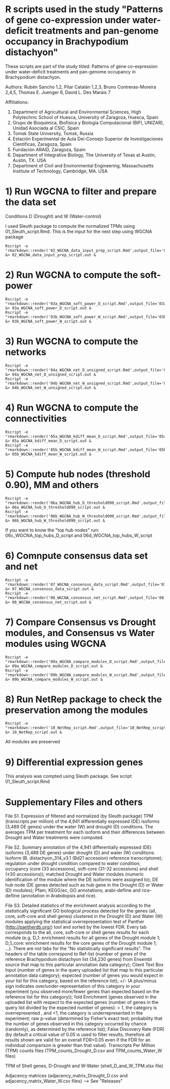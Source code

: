 # R scripts used in the study "Patterns of gene co-expression under water-deficit treatments and pan-genome occupancy in Brachypodium distachyon"


These scripts are part of the study titled: Patterns of gene co-expression under water-deficit treatments and pan-genome occupancy in Brachypodium distachyon.

Authors: Rubén Sancho 1,2, Pilar Catalán 1,2,3, Bruno Contreras-Moreira 2,4,5, Thomas E. Juenger 6, David L. Des Marais 7

Affiliations:

1. Department of Agricultural and Environmental Sciences, High Polytechnic School of Huesca, University of Zaragoza, Huesca, Spain
2. Grupo de Bioquímica, Biofísica y Biología Computacional (BIFI, UNIZAR), Unidad Asociada al CSIC, Spain
3. Tomsk State University, Tomsk, Russia
4. Estación Experimental de Aula Dei-Consejo Superior de Investigaciones Científicas, Zaragoza, Spain
5. Fundación ARAID, Zaragoza, Spain
6. Department of Integrative Biology, The University of Texas at Austin, Austin, TX. USA
7. Department of Civil and Environmental Engineering, Massachusetts Institute of Technology, Cambridge, MA. USA


# 1) Run WGCNA to filter and prepare the data set

Conditions D (Drought) and W (Water-control)

I used Sleuth package to compute the normalized TPMs using 01_Sleuth_script.Rmd. This is the input for the next step using WGCNA package
```
Rscript -e "rmarkdown::render('02_WGCNA_data_input_prep_script.Rmd',output_file='02_WGCNA_data_input_prep_script.html')" &> 02_WGCNA_data_input_prep_script.out &
```

# 2) Run WGCNA to compute the soft-power

```
Rscript -e "rmarkdown::render('03a_WGCNA_soft_power_D_script.Rmd',output_file='03a_WGCNA_soft_power_D_script.html')" &> 03a_WGCNA_soft_power_D_script.out &
Rscript -e "rmarkdown::render('03b_WGCNA_soft_power_W_script.Rmd',output_file='03b_WGCNA_soft_power_W_script.html')" &> 03b_WGCNA_soft_power_W_script.out &
```

# 3) Run WGCNA to compute the networks

```
Rscript -e "rmarkdown::render('04a_WGCNA_net_D_unsigned_script.Rmd',output_file='04a_WGCNA_net_D_unsigned_script.html')" &> 04a_WGCNA_net_D_unsigned_script.out &
Rscript -e "rmarkdown::render('04b_WGCNA_net_W_unsigned_script.Rmd',output_file='04b_WGCNA_net_W_unsigned_script.html')" &> 04b_WGCNA_net_W_unsigned_script.out &
```

# 4) Run WGCNA to compute the connectivities

```
Rscript -e "rmarkdown::render('05a_WGCNA_kdiff_mean_D_script.Rmd',output_file='05a_WGCNA_kdiff_mean_D_script.html')" &> 05a_WGCNA_kdiff_mean_D_script.out &
Rscript -e "rmarkdown::render('05b_WGCNA_kdiff_mean_W_script.Rmd',output_file='05b_WGCNA_kdiff_mean_W_script.html')" &> 05b_WGCNA_kdiff_mean_W_script.out &
```

# 5) Compute hub nodes (threshold 0.90), MM and others

```
Rscript -e "rmarkdown::render('06a_WGCNA_hub_D_threshold090_script.Rmd',output_file='06a_WGCNA_hub_D_threshold090_script.html')" &> 06a_WGCNA_hub_D_threshold090_script.out &
Rscript -e "rmarkdown::render('06b_WGCNA_hub_W_threshold090_script.Rmd',output_file='06b_WGCNA_hub_W_threshold090_script.html')" &> 06b_WGCNA_hub_W_threshold090_script.out &
```

If you want to know the "top hub nodes" run: 06c_WGCNA_top_hubs_D_script and 06d_WGCNA_top_hubs_W_script

# 6) Comnpute consensus data set and net

```
Rscript -e "rmarkdown::render('07_WGCNA_consensus_data_script.Rmd',output_file='07_WGCNA_consensus_data_script.html')" &> 07_WGCNA_consensus_data_script.out &
Rscript -e "rmarkdown::render('08_WGCNA_consensus_net_script.Rmd',output_file='08_WGCNA_consensus_net_script.html')" &> 08_WGCNA_consensus_net_script.out &
```

# 7) Compare Consensus vs Drought modules, and Consensus vs Water modules using WGCNA

```
Rscript -e "rmarkdown::render('09a_WGCNA_compare_modules_D_script.Rmd',output_file='09a_WGCNA_compare_modules_D_script.html')" &> 09a_WGCNA_compare_modules_D_script.out &
Rscript -e "rmarkdown::render('09b_WGCNA_compare_modules_W_script.Rmd',output_file='09b_WGCNA_compare_modules_W_script.html')" &> 09b_WGCNA_compare_modules_W_script.out &
```

# 8) Run NetRep package to check the preservation among the modules

```
Rscript -e "rmarkdown::render('10_NetRep_script.Rmd',output_file='10_NetRep_script.html')" &> 10_NetRep_script.out &
```

All modules are preserved

# 9) Differential expression genes

This analysis was compted using Sleuth package. See script 01_Sleuth_script.Rmd



# Supplementary Files and others

File S1. Expression of filtered and normalized (by Sleuth package) TPM (transcripts per million) of the 4,941 differentially expressed (DE) isoforms (3,489 DE genes) under the water (W) and drought (D) conditions. The averages TPM per treatment for each isoform and their differences between Drought and Water treatments were computed.

File S2. Summary annotation of the 4,941 differentially expressed (DE) isoforms (3,489 DE genes) under drought (D) and water (W) conditions. Isoform (B. distachyon_314_v3.1 (Bd21 accession) reference transcriptome); regulation under drought condition compared to water condition; occupancy (core (33 accessions), soft-core (31-32 accessions) and shell (≤30 accessions)); matched Drought and Water modules (numeric identification of the module where the DE isoforms were assigned to); DE hub node (DE genes detected such as hub gene in the Drought (D) or Water (D) modules); Pfam, KEGG/ec, GO annotations; arabi-defline and rice-defline (annotation in Arabidopsis and rice).

File S3. Detailed statistics of the enrichment analysis according to the statistically significant GO biological process detected for the genes (all, core, soft-core and shell genes) clustered in the Drought (D) and Water (W) modules applying the statistical overrepresentation test of Panther (http://pantherdb.org/) tool and sorted by the lowest FDR. Every tab corresponds to the all, core, soft-core or shell genes results for each module (e.g. D_1: enrichment results for all genes of the Drought module 1; D_1_core: enrichment results for the core genes of the Drought module 1; …). There are not tabs for the “No statistically significant results”. The headers of the table correspond to Ref-list (number of genes of the reference Brachypodium distachyon list (34,230 genes) from Ensembl source that map to this particular annotation data category); Client Text Box Input (number of genes in the query uploaded list that map to this particular annotation data category); expected (number of genes you would expect in your list for this category, based on the reference list); +/- (A plus/minus sign indicates over/under-representation of this category in your experiment (you observed more/fewer genes than expected based on the reference list for this category)); fold Enrichment (genes observed in the uploaded list with respect to the expected genes (number of genes in the query list divided by the expected number of genes): > 1, the category is overrepresented , and <1, the category is underrepresented in the experiment; raw p-value (determined by Fisher’s exact test; probability that the number of genes observed in this category occurred by chance (randomly), as determined by the reference list); False Discovery Rate (FDR) (by default a critical value of 0.05 is used to filter results, therefore all results shown are valid for an overall FDR<0.05 even if the FDR for an individual comparison is greater than that value).
Transcripts Per Million (TPM) counts files (TPM_counts_Drought_D.csv and TPM_counts_Water_W files)

TPM of Shell genes, D-Drought and W-Water (shell_D_and_W_TPM.xlsx file)

Adjacency matrices (adjacency_matrix_Drought_D.csv and adjacency_matrix_Water_W.csv files) --> See "Releases"

